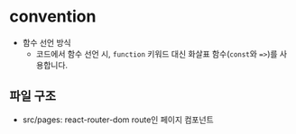 # convention

- 함수 선언 방식
  - 코드에서 함수 선언 시, `function` 키워드 대신 화살표 함수(`const`와 `=>`)를 사용합니다.

## 파일 구조

- src/pages: react-router-dom route인 페이지 컴포넌트